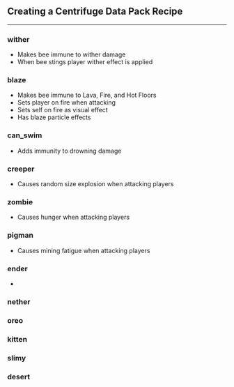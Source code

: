 ## **Creating a Centrifuge Data Pack Recipe**
***

### **wither**

* Makes bee immune to wither damage
* When bee stings player wither effect is applied

### **blaze**

* Makes bee immune to Lava, Fire, and Hot Floors
* Sets player on fire when attacking
* Sets self on fire as visual effect
* Has blaze particle effects

### **can_swim**

* Adds immunity to drowning damage

### **creeper**

* Causes random size explosion when attacking players

### **zombie**

* Causes hunger when attacking players

### **pigman**

* Causes mining fatigue when attacking players

### **ender**

* 

### **nether**

### **oreo**

### **kitten**

### **slimy**

### **desert**
<!--stackedit_data:
eyJoaXN0b3J5IjpbNTIzNTY4NjEyXX0=
-->